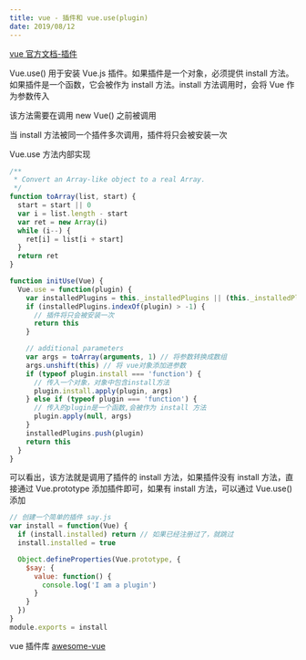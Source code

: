 ```yaml
---
title: vue - 插件和 vue.use(plugin)
date: 2019/08/12
---
```


[vue 官方文档-插件](https://cn.vuejs.org/v2/guide/plugins.html)

Vue.use() 用于安装 Vue.js 插件。如果插件是一个对象，必须提供 install 方法。如果插件是一个函数，它会被作为 install 方法。install 方法调用时，会将 Vue 作为参数传入

该方法需要在调用 new Vue() 之前被调用

当 install 方法被同一个插件多次调用，插件将只会被安装一次

Vue.use 方法内部实现

```js
/**
 * Convert an Array-like object to a real Array.
 */
function toArray(list, start) {
  start = start || 0
  var i = list.length - start
  var ret = new Array(i)
  while (i--) {
    ret[i] = list[i + start]
  }
  return ret
}
```

```js
function initUse(Vue) {
  Vue.use = function(plugin) {
    var installedPlugins = this._installedPlugins || (this._installedPlugins = [])
    if (installedPlugins.indexOf(plugin) > -1) {
      // 插件将只会被安装一次
      return this
    }

    // additional parameters
    var args = toArray(arguments, 1) // 将参数转换成数组
    args.unshift(this) // 将 vue对象添加进参数
    if (typeof plugin.install === 'function') {
      // 传入一个对象，对象中包含install方法
      plugin.install.apply(plugin, args)
    } else if (typeof plugin === 'function') {
      // 传入的plugin是一个函数,会被作为 install 方法
      plugin.apply(null, args)
    }
    installedPlugins.push(plugin)
    return this
  }
}
```

可以看出，该方法就是调用了插件的 install 方法，如果插件没有 install 方法，直接通过 Vue.prototype 添加插件即可，如果有 install 方法，可以通过 Vue.use() 添加

```js
// 创建一个简单的插件 say.js
var install = function(Vue) {
  if (install.installed) return // 如果已经注册过了，就跳过
  install.installed = true

  Object.defineProperties(Vue.prototype, {
    $say: {
      value: function() {
        console.log('I am a plugin')
      }
    }
  })
}
module.exports = install
```

vue 插件库 [awesome-vue](https://github.com/vuejs/awesome-vue#components--libraries)
